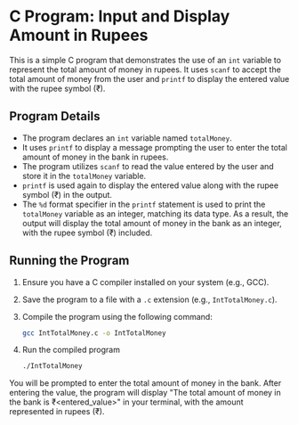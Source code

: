 # C Program: Input and Display Amount in Rupees

This is a simple C program that demonstrates the use of an `int` variable to represent the total amount of money in rupees. It uses `scanf` to accept the total amount of money from the user and `printf` to display the entered value with the rupee symbol (₹).

## Program Details

- The program declares an `int` variable named `totalMoney`.
- It uses `printf` to display a message prompting the user to enter the total amount of money in the bank in rupees.
- The program utilizes `scanf` to read the value entered by the user and store it in the `totalMoney` variable.
- `printf` is used again to display the entered value along with the rupee symbol (₹) in the output.
- The `%d` format specifier in the `printf` statement is used to print the `totalMoney` variable as an integer, matching its data type. As a result, the output will display the total amount of money in the bank as an integer, with the rupee symbol (₹) included.

## Running the Program

1. Ensure you have a C compiler installed on your system (e.g., GCC).
2. Save the program to a file with a `.c` extension (e.g., `IntTotalMoney.c`).
3. Compile the program using the following command:

   ```bash
   gcc IntTotalMoney.c -o IntTotalMoney

4. Run the compiled program
   ```bash
   ./IntTotalMoney

You will be prompted to enter the total amount of money in the bank. After entering the value, the program will display "The total amount of money in the bank is ₹<entered_value>" in your terminal, with the amount represented in rupees (₹).